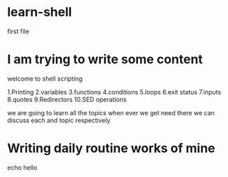 # learn-shell
first file

# I am trying to write some content
welcome to shell scripting

1.Printing
2.variables
3.functions
4.conditions
5.loops
6.exit status
7.inputs
8.quotes
9.Redirectors
10.SED operations

we are going to learn all the topics when ever we get need there we can discuss each and topic respectively


# Writing daily routine works of mine

echo  hello


